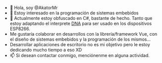 - 👋 Hola, soy @AkatorMr
- 👀 Estoy interesado en la programación de sistemas embebidos
- 🌱 Actualmente estoy obfuscado en C#, bastante de hecho. Tanto que estoy adaptando el interprete [DNA](https://github.com/chrisdunelm/DotNetAnywhere) para ser usado en los dispositivos ESP8266.
- Me gustaría colaborar en desarrollos con la librería/framework Vue, con el diseño de sistemas embebidos y la programación de los mismos...
- Desarrollar aplicaciones de escritorio no es mi objetivo pero le estoy dedicando mucho tiempo a eso XD
- 📫 Si desean contactar conmigo, menciónenme en alguna actividad.

<!---
AkatorMr/AkatorMr is a ✨ special ✨ repository because its `README.md` (this file) appears on your GitHub profile.
You can click the Preview link to take a look at your changes.
--->
